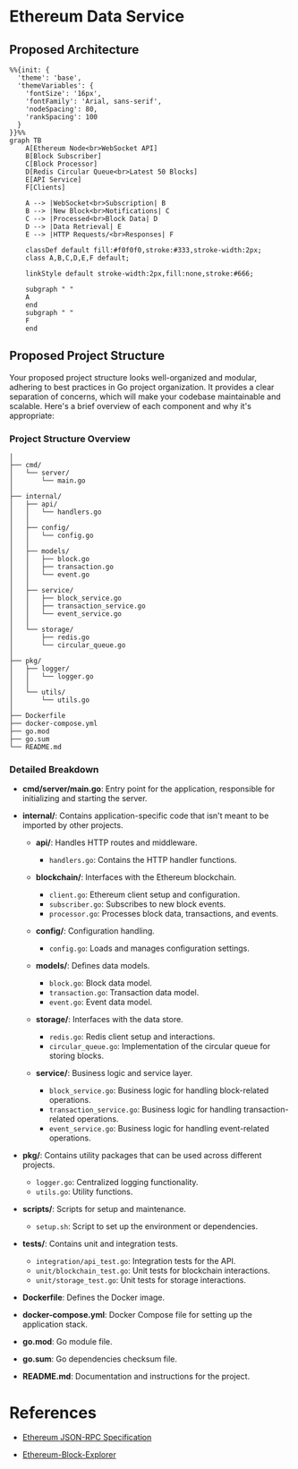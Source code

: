 # Ethereum Data Service

## Proposed Architecture

```mermaid
%%{init: {
  'theme': 'base',
  'themeVariables': {
    'fontSize': '16px',
    'fontFamily': 'Arial, sans-serif',
    'nodeSpacing': 80,
    'rankSpacing': 100
  }
}}%%
graph TB
    A[Ethereum Node<br>WebSocket API]
    B[Block Subscriber]
    C[Block Processor]
    D[Redis Circular Queue<br>Latest 50 Blocks]
    E[API Service]
    F[Clients]

    A --> |WebSocket<br>Subscription| B
    B --> |New Block<br>Notifications| C
    C --> |Processed<br>Block Data| D
    D --> |Data Retrieval| E
    E --> |HTTP Requests/<br>Responses| F

    classDef default fill:#f0f0f0,stroke:#333,stroke-width:2px;
    class A,B,C,D,E,F default;

    linkStyle default stroke-width:2px,fill:none,stroke:#666;

    subgraph " "
    A
    end
    subgraph " "
    F
    end
```

## Proposed Project Structure

Your proposed project structure looks well-organized and modular, adhering to best practices in Go project organization. It provides a clear separation of concerns, which will make your codebase maintainable and scalable. Here's a brief overview of each component and why it's appropriate:

### Project Structure Overview

```ethereum-data-service/
│
├── cmd/
│   └── server/
│       └── main.go
│
├── internal/
│   ├── api/
│   │   └── handlers.go
│   │
│   ├── config/
│   │   └── config.go
│   │
│   ├── models/
│   │   ├── block.go
│   │   ├── transaction.go
│   │   └── event.go
│   │
│   ├── service/
│   │   ├── block_service.go
│   │   ├── transaction_service.go
│   │   └── event_service.go
│   │
│   └── storage/
│       ├── redis.go
│       └── circular_queue.go
│
├── pkg/
│   ├── logger/
│   │   └── logger.go
│   │
│   └── utils/
│       └── utils.go
│
├── Dockerfile
├── docker-compose.yml
├── go.mod
├── go.sum
└── README.md

```

### Detailed Breakdown

- **cmd/server/main.go**: Entry point for the application, responsible for initializing and starting the server.
  
- **internal/**: Contains application-specific code that isn't meant to be imported by other projects.
  
  - **api/**: Handles HTTP routes and middleware.
    - `handlers.go`: Contains the HTTP handler functions.
    
  
  - **blockchain/**: Interfaces with the Ethereum blockchain.
    - `client.go`: Ethereum client setup and configuration.
    - `subscriber.go`: Subscribes to new block events.
    - `processor.go`: Processes block data, transactions, and events.
  
  - **config/**: Configuration handling.
    - `config.go`: Loads and manages configuration settings.
  
  - **models/**: Defines data models.
    - `block.go`: Block data model.
    - `transaction.go`: Transaction data model.
    - `event.go`: Event data model.
  
  - **storage/**: Interfaces with the data store.
    - `redis.go`: Redis client setup and interactions.
    - `circular_queue.go`: Implementation of the circular queue for storing blocks.
  
  - **service/**: Business logic and service layer.
    - `block_service.go`: Business logic for handling block-related operations.
    - `transaction_service.go`: Business logic for handling transaction-related operations.
    - `event_service.go`: Business logic for handling event-related operations.
  
- **pkg/**: Contains utility packages that can be used across different projects.
  - `logger.go`: Centralized logging functionality.
  - `utils.go`: Utility functions.
  
- **scripts/**: Scripts for setup and maintenance.
  - `setup.sh`: Script to set up the environment or dependencies.
  
- **tests/**: Contains unit and integration tests.
  - `integration/api_test.go`: Integration tests for the API.
  - `unit/blockchain_test.go`: Unit tests for blockchain interactions.
  - `unit/storage_test.go`: Unit tests for storage interactions.
  
- **Dockerfile**: Defines the Docker image.
- **docker-compose.yml**: Docker Compose file for setting up the application stack.
- **go.mod**: Go module file.
- **go.sum**: Go dependencies checksum file.
- **README.md**: Documentation and instructions for the project.



# References

* [Ethereum JSON-RPC Specification](https://ethereum.github.io/execution-apis/api-documentation/)

* [Ethereum-Block-Explorer](https://blockexplorer.one/ethereum/mainnet)
